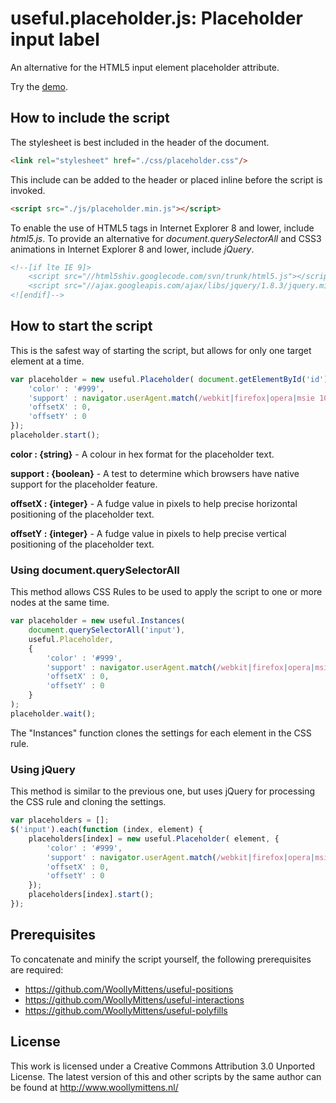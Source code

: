 # useful.placeholder.js: Placeholder input label

An alternative for the HTML5 input element placeholder attribute.

Try the <a href="http://www.woollymittens.nl/useful/default.php?url=useful-placeholder">demo</a>.

## How to include the script

The stylesheet is best included in the header of the document.

```html
<link rel="stylesheet" href="./css/placeholder.css"/>
```

This include can be added to the header or placed inline before the script is invoked.

```html
<script src="./js/placeholder.min.js"></script>
```

To enable the use of HTML5 tags in Internet Explorer 8 and lower, include *html5.js*. To provide an alternative for *document.querySelectorAll* and CSS3 animations in Internet Explorer 8 and lower, include *jQuery*.

```html
<!--[if lte IE 9]>
	<script src="//html5shiv.googlecode.com/svn/trunk/html5.js"></script>
	<script src="//ajax.googleapis.com/ajax/libs/jquery/1.8.3/jquery.min.js"></script>
<![endif]-->
```

## How to start the script

This is the safest way of starting the script, but allows for only one target element at a time.

```javascript
var placeholder = new useful.Placeholder( document.getElementById('id'), {
	'color' : '#999',
	'support' : navigator.userAgent.match(/webkit|firefox|opera|msie 10/gi),
	'offsetX' : 0,
	'offsetY' : 0
});
placeholder.start();
```

**color : {string}** - A colour in hex format for the placeholder text.

**support : {boolean}** - A test to determine which browsers have native support for the placeholder feature.

**offsetX : {integer}** - A fudge value in pixels to help precise horizontal positioning of the placeholder text.

**offsetY : {integer}** - A fudge value in pixels to help precise vertical positioning of the placeholder text.

### Using document.querySelectorAll

This method allows CSS Rules to be used to apply the script to one or more nodes at the same time.

```javascript
var placeholder = new useful.Instances(
	document.querySelectorAll('input'),
	useful.Placeholder,
	{
		'color' : '#999',
		'support' : navigator.userAgent.match(/webkit|firefox|opera|msie 10/gi),
		'offsetX' : 0,
		'offsetY' : 0
	}
);
placeholder.wait();
```

The "Instances" function clones the settings for each element in the CSS rule.

### Using jQuery

This method is similar to the previous one, but uses jQuery for processing the CSS rule and cloning the settings.

```javascript
var placeholders = [];
$('input').each(function (index, element) {
	placeholders[index] = new useful.Placeholder( element, {
		'color' : '#999',
		'support' : navigator.userAgent.match(/webkit|firefox|opera|msie 10/gi),
		'offsetX' : 0,
		'offsetY' : 0
	});
	placeholders[index].start();
});
```

## Prerequisites

To concatenate and minify the script yourself, the following prerequisites are required:
+ https://github.com/WoollyMittens/useful-positions
+ https://github.com/WoollyMittens/useful-interactions
+ https://github.com/WoollyMittens/useful-polyfills

## License
This work is licensed under a Creative Commons Attribution 3.0 Unported License. The latest version of this and other scripts by the same author can be found at http://www.woollymittens.nl/
